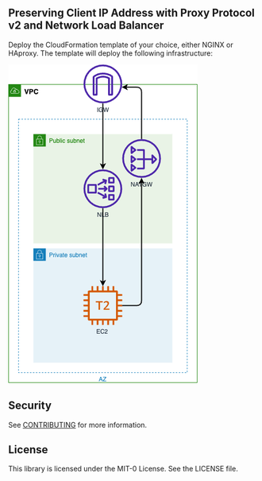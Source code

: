 ## Preserving Client IP Address with Proxy Protocol v2 and Network Load Balancer

Deploy the CloudFormation template of your choice, either NGINX or HAproxy. The template will deploy the following infrastructure:

![Infrastructure deployed by CloudFormation template](cfn-ppv2-diagram.png)

## Security

See [CONTRIBUTING](CONTRIBUTING.md#security-issue-notifications) for more information.

## License

This library is licensed under the MIT-0 License. See the LICENSE file.

